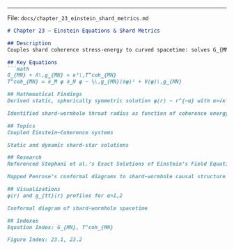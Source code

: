 
---

File: `docs/chapter_23_einstein_shard_metrics.md`
```markdown
# Chapter 23 – Einstein Equations & Shard Metrics

## Description  
Couples shard coherence stress-energy to curved spacetime: solves G_{MN}=T^coh_{MN}, finds exact ‘shard-star’ and wormhole solutions.

## Key Equations
```math
G_{MN} + Λ\,g_{MN} = κ²\,T^coh_{MN}  
T^coh_{MN} = ∂_M φ ∂_N φ − ½\,g_{MN}(∂φ)² + V(φ)\,g_{MN}

## Mathematical Findings
Derived static, spherically symmetric solution φ(r) ∼ r^{−α} with α∝√κ²

Identified shard-wormhole throat radius as function of coherence energy

## Topics
Coupled Einstein–Coherence systems

Static and dynamic shard-star solutions

## Research
Referenced Stephani et al.’s Exact Solutions of Einstein’s Field Equations

Mapped Penrose’s conformal diagrams to shard-wormhole causal structure

## Visualizations
φ(r) and g_{tt}(r) profiles for α=1,2

Conformal diagram of shard-wormhole spacetime

## Indexes
Equation Index: G_{MN}, T^coh_{MN}

Figure Index: 23.1, 23.2
